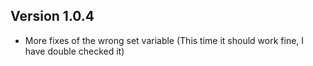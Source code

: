 ## Version 1.0.4
- More fixes of the wrong set variable (This time it should work fine, I have double checked it)